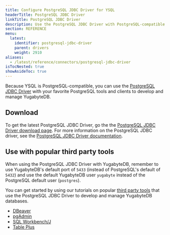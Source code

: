 ```yaml
---
title: Configure PostgreSQL JDBC Driver for YSQL
headerTitle: PostgreSQL JDBC Driver
linkTitle: PostgreSQL JDBC Driver
description: Use the PostgreSQL JDBC Driver with PostgreSQL-compatible YSQL.
section: REFERENCE
menu:
  latest:
    identifier: postgresql-jdbc-driver
    parent: drivers
    weight: 2910
aliases:
  - /latest/reference/connectors/postgresql-jdbc-driver
isTocNested: true
showAsideToc: true
---
```


Because YSQL is PostgreSQL-compatible, you can use the [PostgreSQL JDBC Driver](https://jdbc.postgresql.org/) with your favorite PostgreSQL tools and clients to develop and manage YugabyteDB.

## Download

To get the latest PostgreSQL JDBC Driver, go the the [PostgreSQL JDBC Driver download page](https://jdbc.postgresql.org/download.html). For more information on the PostgreSQL JDBC driver, see the [PostgreSQL JDBC Driver documentation](https://jdbc.postgresql.org/documentation/documentation.html).

## Use with popular third party tools

When using the PostgreSQL JDBC Driver with YugabyteDB, remember to use YugabyteDB's default port of `5433` (instead of PostgreSQL's default of `5432`) and use the default YugabyteDB user `yugabyte` instead of the PostgreSQL default user (`postgres`).

You can get started by using our tutorials on popular [third party tools](../../../tools/) that use the PostgreSQL JDBC Driver to develop and manage YugabyteDB databases.

- [DBeaver](../../../tools/dbeaver/)
- [pgAdmin](../../../tools/pgadmin/)
- [SQL Workbench/J](../../../tools/sql-workbench/)
- [Table Plus](../../../tools/tableplus/)

